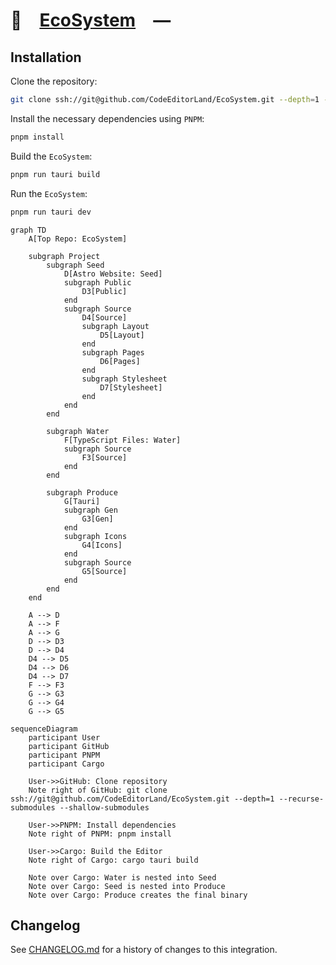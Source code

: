 # 🌿 [EcoSystem] —

## Installation

Clone the repository:

```sh
git clone ssh://git@github.com/CodeEditorLand/EcoSystem.git --depth=1 --recurse-submodules --shallow-submodules
```

Install the necessary dependencies using `PNPM`:

```sh
pnpm install
```

Build the `EcoSystem`:

```sh
pnpm run tauri build
```

Run the `EcoSystem`:

```sh
pnpm run tauri dev
```

```mermaid
graph TD
    A[Top Repo: EcoSystem]

    subgraph Project
        subgraph Seed
            D[Astro Website: Seed]
            subgraph Public
                D3[Public]
            end
            subgraph Source
                D4[Source]
                subgraph Layout
                    D5[Layout]
                end
                subgraph Pages
                    D6[Pages]
                end
                subgraph Stylesheet
                    D7[Stylesheet]
                end
            end
        end

        subgraph Water
            F[TypeScript Files: Water]
            subgraph Source
                F3[Source]
            end
        end

        subgraph Produce
            G[Tauri]
            subgraph Gen
                G3[Gen]
            end
            subgraph Icons
                G4[Icons]
            end
            subgraph Source
                G5[Source]
            end
        end
    end

    A --> D
    A --> F
    A --> G
    D --> D3
    D --> D4
    D4 --> D5
    D4 --> D6
    D4 --> D7
    F --> F3
    G --> G3
    G --> G4
    G --> G5
```

```mermaid
sequenceDiagram
    participant User
    participant GitHub
    participant PNPM
    participant Cargo

    User->>GitHub: Clone repository
    Note right of GitHub: git clone ssh://git@github.com/CodeEditorLand/EcoSystem.git --depth=1 --recurse-submodules --shallow-submodules

    User->>PNPM: Install dependencies
    Note right of PNPM: pnpm install

    User->>Cargo: Build the Editor
    Note right of Cargo: cargo tauri build

    Note over Cargo: Water is nested into Seed
    Note over Cargo: Seed is nested into Produce
    Note over Cargo: Produce creates the final binary
```

[EcoSystem]: https://github.com/CodeEditorLand/EcoSystem

## Changelog

See [CHANGELOG.md](CHANGELOG.md) for a history of changes to this integration.
